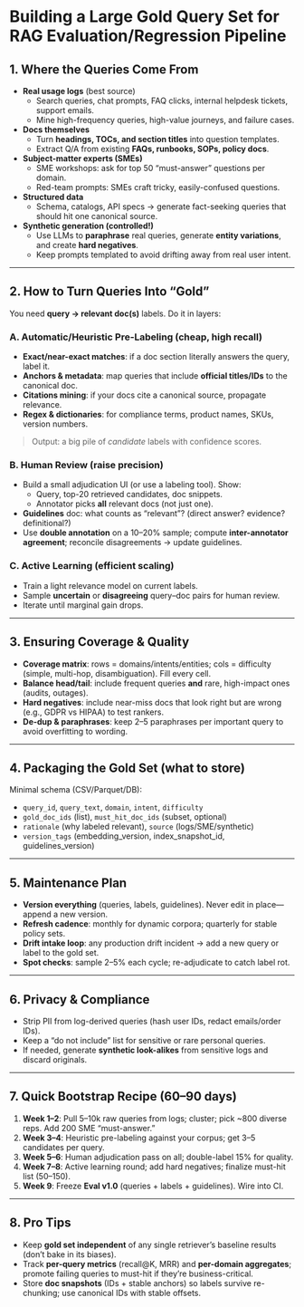 # Building a Large Gold Query Set for RAG Evaluation/Regression Pipeline

## 1. Where the Queries Come From
- **Real usage logs** (best source)
  - Search queries, chat prompts, FAQ clicks, internal helpdesk tickets, support emails.
  - Mine high-frequency queries, high-value journeys, and failure cases.
- **Docs themselves**
  - Turn **headings, TOCs, and section titles** into question templates.
  - Extract Q/A from existing **FAQs, runbooks, SOPs, policy docs**.
- **Subject-matter experts (SMEs)**
  - SME workshops: ask for top 50 “must-answer” questions per domain.
  - Red-team prompts: SMEs craft tricky, easily-confused questions.
- **Structured data**
  - Schema, catalogs, API specs → generate fact-seeking queries that should hit one canonical source.
- **Synthetic generation (controlled!)**
  - Use LLMs to **paraphrase** real queries, generate **entity variations**, and create **hard negatives**.
  - Keep prompts templated to avoid drifting away from real user intent.

---

## 2. How to Turn Queries Into “Gold”
You need **query → relevant doc(s)** labels. Do it in layers:

### A. Automatic/Heuristic Pre-Labeling (cheap, high recall)
- **Exact/near-exact matches**: if a doc section literally answers the query, label it.
- **Anchors & metadata**: map queries that include **official titles/IDs** to the canonical doc.
- **Citations mining**: if your docs cite a canonical source, propagate relevance.
- **Regex & dictionaries**: for compliance terms, product names, SKUs, version numbers.

> Output: a big pile of *candidate* labels with confidence scores.

### B. Human Review (raise precision)
- Build a small adjudication UI (or use a labeling tool). Show:
  - Query, top-20 retrieved candidates, doc snippets.
  - Annotator picks **all** relevant docs (not just one).
- **Guidelines** doc: what counts as “relevant”? (direct answer? evidence? definitional?)
- Use **double annotation** on a 10–20% sample; compute **inter-annotator agreement**; reconcile disagreements → update guidelines.

### C. Active Learning (efficient scaling)
- Train a light relevance model on current labels.
- Sample **uncertain** or **disagreeing** query–doc pairs for human review.
- Iterate until marginal gain drops.

---

## 3. Ensuring Coverage & Quality
- **Coverage matrix**: rows = domains/intents/entities; cols = difficulty (simple, multi-hop, disambiguation). Fill every cell.
- **Balance head/tail**: include frequent queries **and** rare, high-impact ones (audits, outages).
- **Hard negatives**: include near-miss docs that look right but are wrong (e.g., GDPR vs HIPAA) to test rankers.
- **De-dup & paraphrases**: keep 2–5 paraphrases per important query to avoid overfitting to wording.

---

## 4. Packaging the Gold Set (what to store)
Minimal schema (CSV/Parquet/DB):
- `query_id`, `query_text`, `domain`, `intent`, `difficulty`
- `gold_doc_ids` (list), `must_hit_doc_ids` (subset, optional)
- `rationale` (why labeled relevant), `source` (logs/SME/synthetic)
- `version_tags` (embedding_version, index_snapshot_id, guidelines_version)

---

## 5. Maintenance Plan
- **Version everything** (queries, labels, guidelines). Never edit in place—append a new version.
- **Refresh cadence**: monthly for dynamic corpora; quarterly for stable policy sets.
- **Drift intake loop**: any production drift incident → add a new query or label to the gold set.
- **Spot checks**: sample 2–5% each cycle; re-adjudicate to catch label rot.

---

## 6. Privacy & Compliance
- Strip PII from log-derived queries (hash user IDs, redact emails/order IDs).
- Keep a “do not include” list for sensitive or rare personal queries.
- If needed, generate **synthetic look-alikes** from sensitive logs and discard originals.

---

## 7. Quick Bootstrap Recipe (60–90 days)
1. **Week 1–2**: Pull 5–10k raw queries from logs; cluster; pick ~800 diverse reps. Add 200 SME “must-answer.”
2. **Week 3–4**: Heuristic pre-labeling against your corpus; get 3–5 candidates per query.
3. **Week 5–6**: Human adjudication pass on all; double-label 15% for quality.
4. **Week 7–8**: Active learning round; add hard negatives; finalize must-hit list (50–150).
5. **Week 9**: Freeze **Eval v1.0** (queries + labels + guidelines). Wire into CI.

---

## 8. Pro Tips
- Keep **gold set independent** of any single retriever’s baseline results (don’t bake in its biases).
- Track **per-query metrics** (recall@K, MRR) and **per-domain aggregates**; promote failing queries to must-hit if they’re business-critical.
- Store **doc snapshots** (IDs + stable anchors) so labels survive re-chunking; use canonical IDs with stable offsets.
